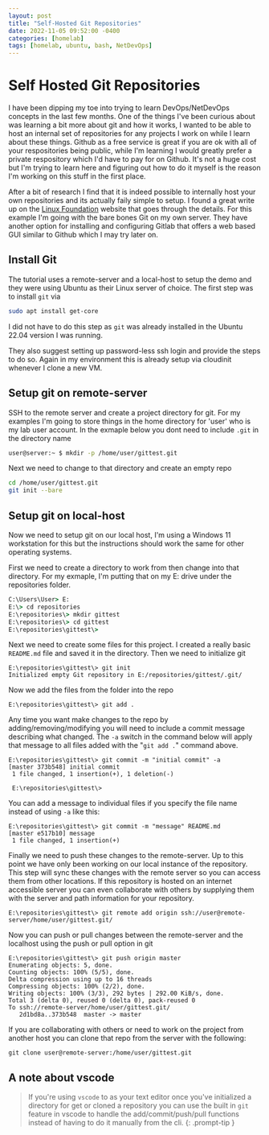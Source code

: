 ```yaml
---
layout: post
title: "Self-Hosted Git Repositories"
date: 2022-11-05 09:52:00 -0400
categories: [homelab]
tags: [homelab, ubuntu, bash, NetDevOps]
---
```


 # Self Hosted Git Repositories
I have been dipping my toe into trying to learn DevOps/NetDevOps concepts in the last few months. One of the things I've been curious about was learning a bit more about git and how it works, I wanted to be able to host an internal set of repositories for any projects I work on while I learn about these things. Github as a free service is great if you are ok with all of your respositories being public, while I'm learning I would greatly prefer a private respository which I'd have to pay for on Github. It's not a huge cost but I'm trying to learn here and figuring out how to do it myself is the reason I'm working on this stuff in the first place. 

After a bit of research I find that it is indeed possible to internally host your own repositories and its actually faily simple to setup. I found a great write up on the [Linux Foundation](https://www.linuxfoundation.org/blog/blog/classic-sysadmin-how-to-run-your-own-git-server) website that goes through the details. For this example I'm going with the bare bones Git on my own server. They have another option for installing and configuring Gitlab that offers a web based GUI similar to Github which I may try later on.

## Install Git 
The tutorial uses a remote-server and a local-host to setup the demo and they were using Ubuntu as their Linux server of choice. The first step was to install `git` via 
``` bash
sudo apt install get-core
```
I did not have to do this step as `git` was already installed in the Ubuntu 22.04 version I was running. 

They also suggest setting up password-less ssh login and provide the steps to do so. Again in my environment this is already setup via cloudinit whenever I clone a new VM. 

## Setup git on remote-server
SSH to the remote server and create a project directory for git. For my examples I'm going to store things in the home directory for 'user' who is my lab user account. In the exmaple below you dont need to include `.git` in the directory name 
``` bash
user@server:~ $ mkdir -p /home/user/gittest.git
```
Next we need to change to that directory and create an empty repo
``` bash
cd /home/user/gittest.git
git init --bare
```

## Setup git on local-host
Now we need to setup git on our local host, I'm using a Windows 11 workstation for this but the instructions should work the same for other operating systems. 

First we need to create a directory to work from then change into that directory. For my exmaple, I'm putting that on my E: drive under the repositories folder. 
``` cmd
C:\Users\User> E:
E:\> cd repositories
E:\repositories\> mkdir gittest
E:\repositories\> cd gittest 
E:\repositories\gittest\> 
```
Next we need to create some files for this project. I created a really basic `README.md` file and saved it in the directory. Then we need to initialize git
```
E:\repositories\gittest\> git init 
Initialized empty Git repository in E:/repositories/gittest/.git/
```
Now we add the files from the folder into the repo
```
E:\repositories\gittest\> git add .
```
Any time you want make changes to the repo by adding/removing/modifying you will need to include a commit message describing what changed. The  `-a` switch in the command below will apply that message to all files added with the "`git add .`" command above.
```
E:\repositories\gittest\> git commit -m "initial commit" -a
[master 373b548] initial commit
 1 file changed, 1 insertion(+), 1 deletion(-)

 E:\repositories\gittest\> 
```
You can add a message to individual files if you specify the file name instead of using `-a` like this: 
```
E:\repositories\gittest\> git commit -m "message" README.md
[master e517b10] message
 1 file changed, 1 insertion(+)
```
Finally we need to push these changes to the remote-server. Up to this point we have only been working on our local instance of the repository. This step will sync these changes with the remote server so you can access them from other locations. If this repository is hosted on an internet accessible server you can even collaborate with others by supplying them with the server and path information for your repository. 
```
E:\repositories\gittest\> git remote add origin ssh://user@remote-server/home/user/gittest.git/
```
Now you can push or pull changes between the remote-server and the localhost using the push or pull option in git
```
E:\repositories\gittest\> git push origin master
Enumerating objects: 5, done.
Counting objects: 100% (5/5), done.
Delta compression using up to 16 threads
Compressing objects: 100% (2/2), done.
Writing objects: 100% (3/3), 292 bytes | 292.00 KiB/s, done.
Total 3 (delta 0), reused 0 (delta 0), pack-reused 0
To ssh://remote-server/home/user/gittest.git/
   2d1bd8a..373b548  master -> master
```
If you are collaborating with others or need to work on the project from another host you can clone that repo from the server with the following: 
```
git clone user@remote-server:/home/user/gittest.git
```

## A note about vscode
> If you're using `vscode` to as your text editor once you've initialized a directory for get or cloned a repository you can use the built in `git` feature in vscode to handle the add/commit/push/pull functions instead of having to do it manually from the cli.
{: .prompt-tip }